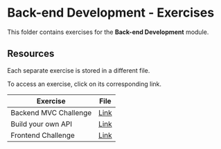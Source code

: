 # Back-end Development - Exercises

This folder contains exercises for the **Back-end Development** module.

## Resources

Each separate exercise is stored in a different file.

To access an exercise, click on its corresponding link. 

| Exercise | File |
| --- | --- |
| Backend MVC Challenge | [Link](./backend-challenge.md) |
| Build your own API | [Link](./build-your-own-api.md) |
| Frontend Challenge | [Link](./frontend-challenge.md) |